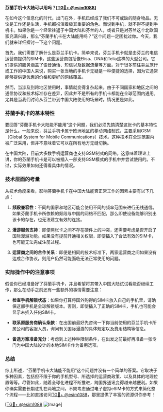**芬蘭手机卡大陆可以用吗？[[TG💪+ @esim1088](https://t.me/s/esim1088)]**

在如今这个信息化的时代，出门在外，手机已经成了我们不可或缺的随身物品。无论是工作还是生活，手机都扮演着极其重要的角色。而说到手机，就不得不提到手机卡。如果你是一个经常往返于中国大陆和芬兰的人，或者只是对芬兰这个北欧国家充满兴趣，那么“芬蘭手机卡在大陆能用吗？”这个问题一定困扰过你。今天，我们就来详细探讨一下这个问题。

首先，我们需要了解什么是芬兰手机卡。简单来说，芬兰手机卡就是由芬兰的电信运营商提供的SIM卡。这些运营商包括像Elisa、DNA和Telia这样的大型公司。它们提供的服务涵盖了语音通话、短信以及数据流量等方面。对于很多前往芬兰旅行或工作的中国人来说，购买一张当地的手机卡无疑是一种便捷的选择，因为它通常能够提供更优惠的价格和更好的网络覆盖。

然而，当涉及到跨地区使用时，事情就变得复杂起来。由于不同国家和地区之间的通信协议和技术标准存在差异，因此并不是所有的手机卡都能在全球范围内通用。尤其是当我们讨论从芬兰带到中国大陆使用的场景时，情况更是如此。

### 芬蘭手机卡的基本特性

要回答“芬蘭手机卡大陆能不能用”这个问题，我们必须先搞清楚这张卡的基本特性是什么。一般来说，芬兰手机卡属于欧洲地区的移动网络制式，主要采用GSM（Global System for Mobile Communications）技术。这种技术在全球范围内被广泛采用，但并不意味着它可以在所有地方无缝切换。

在中国大陆，目前大多数手机运营商也支持GSM制式的网络。这意味着理论上讲，你的芬蘭手机卡是可以被插入一部支持GSM模式的手机中并尝试使用的。不过，实际效果如何还得看具体的情况。

### 技术层面的考量

从技术角度来看，影响芬蘭手机卡在中国大陆能否正常工作的因素主要有以下几点：

1. **频段兼容性**：不同的国家和地区可能会使用不同的频率范围来进行无线通信。如果芬蘭手机卡所依赖的频段与中国的网络不匹配，那么即使设备能够识别出该卡的存在，也无法建立有效的连接。
   
2. **漫游服务支持**：即便两张卡之间不存在硬件上的冲突，还需要考虑是否开启了国际漫游功能。如果没有提前开通相关权限，即便插入了合法有效的SIM卡，也可能无法完成注册过程。

3. **运营商之间的合作关系**：即便是相同的技术标准下，两家运营商之间如果没有达成合作协议，则用户仍然可能面临无法正常使用的问题。

### 实际操作中的注意事项

假设你已经准备好了芬蘭手机卡，并且希望将其带入中国大陆试试看能否继续工作，那么在动手之前还有一些额外的事情需要注意：

- **检查手机解锁状态**：如果你打算将国外购得的SIM卡放入自己的手机里，请确保这部手机是全球解锁版本。否则，即使插入了正确的SIM卡，手机也可能会显示未插入任何SIM卡。

- **联系原服务商确认条款**：在出国前最好先咨询一下你当前使用的芬兰手机卡所属公司的客服人员，询问有关国际漫游的具体规定以及费用结构等信息。

- **备选方案准备充分**：考虑到上述种种限制条件，在出发之前最好再准备一张专门为中国大陆设计的本地SIM卡作为备用选项。

### 总结

综上所述，“芬蘭手机卡大陆能不能用”这个问题并没有一个简单的答案。它取决于多种因素，包括但不限于你的手机型号、所选择的运营商政策、以及具体的地理位置等等。尽管如此，随着全球化进程不断推进，跨国界通讯变得越来越便利。如果你确实需要长期驻扎在两地之间，不妨考虑通过电子虚拟eSIM卡的方式来简化整个流程——比如直接访问[TG💪+ @esim1088](https://t.me/s/esim1088)，那里提供了丰富的资源供你参考！

[[TG💪+ @esim1088](https://t.me/s/esim1088) ![Image](https://i.postimg.cc/4NQfJmqS/Snipaste-2025-05-13-00-14-12.png)]